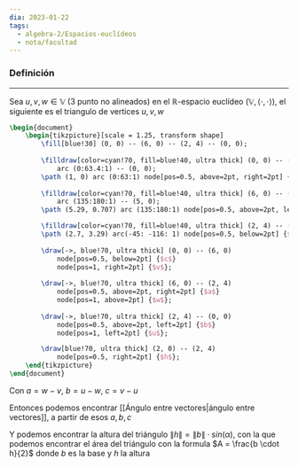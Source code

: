 ```yaml
---
dia: 2023-01-22
tags:
  - algebra-2/Espacios-euclídeos
  - nota/facultad
---
```

### Definición
---
Sea $u, v, w \in \mathbb{V}$ (3 punto no alineados) en el $\mathbb{R}$-espacio euclídeo $(\mathbb{V}, \langle \cdot, \cdot \rangle)$, el siguiente es el triangulo de vertices $u, v, w$

```tikz
\begin{document}
	\begin{tikzpicture}[scale = 1.25, transform shape]
		\fill[blue!30] (0, 0) -- (6, 0) -- (2, 4) -- (0, 0);
		
		\filldraw[color=cyan!70, fill=blue!40, ultra thick] (0, 0) -- (1, 0) 
			arc (0:63.4:1) -- (0, 0);
		\path (1, 0) arc (0:63:1) node[pos=0.5, above=2pt, right=2pt] {$\alpha$};	
		
		\filldraw[color=cyan!70, fill=blue!40, ultra thick] (6, 0) -- (5.29, 0.707) 
			arc (135:180:1) -- (5, 0);	
		\path (5.29, 0.707) arc (135:180:1) node[pos=0.5, above=2pt, left=2pt] {$\beta$};

		\filldraw[color=cyan!70, fill=blue!40, ultra thick] (2, 4) -- (2.7, 3.29) arc(-45: -116: 1) -- (2, 4);
		\path (2.7, 3.29) arc(-45: -116: 1) node[pos=0.5, below=2pt] {$\gamma$};
		
		\draw[->, blue!70, ultra thick] (0, 0) -- (6, 0) 
			node[pos=0.5, below=2pt] {$c$}
			node[pos=1, right=2pt] {$v$};
			
		\draw[->, blue!70, ultra thick] (6, 0) -- (2, 4) 
			node[pos=0.5, above=2pt, right=2pt] {$a$}
			node[pos=1, above=2pt] {$w$};
		
		\draw[->, blue!70, ultra thick] (2, 4) -- (0, 0)
			node[pos=0.5, above=2pt, left=2pt] {$b$}
			node[pos=1, left=2pt] {$u$};

		\draw[blue!70, ultra thick] (2, 0) -- (2, 4)
			node[pos=0.5, right=2pt] {$h$};
	\end{tikzpicture}
\end{document}
```

Con $a = w - v$, $b = u - w$, $c = v - u$

Entonces podemos encontrar [[Ángulo entre vectores|ángulo entre vectores]], a partir de esos $a, b, c$

Y podemos encontrar la altura del triángulo $\lVert h \rVert = \lVert b \rVert \cdot sin(\alpha)$, con la que podemos encontrar el área del triángulo con la formula $A = \frac{b \cdot h}{2}$ donde $b$ es la base y $h$ la altura